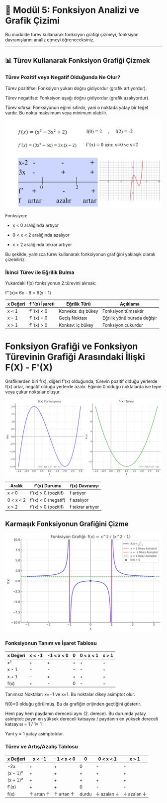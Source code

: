 # 🎯 Modül 5: Fonksiyon Analizi ve Grafik Çizimi

Bu modülde türev kullanarak fonksiyon grafiği çizmeyi, fonksiyon davranışlarını analiz etmeyi öğreneceksiniz.

---

## 📊 Türev Kullanarak Fonksiyon Grafiği Çizmek

### Türev Pozitif veya Negatif Olduğunda Ne Olur?

Türev pozitifse: Fonksiyon yukarı doğru gidiyordur (grafik artıyordur).

Türev negatifse: Fonksiyon aşağı doğru gidiyordur (grafik azalıyordur).

Türev sıfırsa: Fonksiyonun eğimi sıfırdır, yani o noktada yatay bir teğet vardır. Bu nokta maksimum veya minimum olabilir.

![Görsel](assets/images/turev-ile-grafik-ciz.png)

Fonksiyon:

- x < 0 aralığında artıyor

- 0 < x < 2 aralığında azalıyor

- x > 2 aralığında tekrar artıyor

Bu şekilde, yalnızca türev kullanarak fonksiyonun grafiğini yaklaşık olarak çizebiliriz.

### İkinci Türev ile Eğrilik Bulma

Yukardaki f(x) fonksiyonun 2.türevini alırsak:

f''(x)= 6x - 6 = 6(x - 1)

| x Değeri | f''(x) İşareti | Eğrilik Türü       | Açıklama                    |
| -------- | -------------- | ------------------ | --------------------------- |
| x < 1    | f''(x) < 0     | Konveks: dış bükey | Fonksiyon tümsektir         |
| x = 1    | f''(x) = 0     | Geçiş Noktası      | Eğrilik yönü burada değişir |
| x > 1    | f''(x) > 0     | Konkav: iç bükey   | Fonksiyon çukurdur          |

# Fonksiyon Grafiği ve Fonksiyon Türevinin Grafiği Arasındaki İlişki F(X) - F'(X)

Grafiklerden biri f(x), diğeri f’(x) olduğunda, türevin pozitif olduğu yerlerde f(x) artar, negatif olduğu yerlerde azalır. Eğimin 0 olduğu noktalarda ise tepe veya çukur noktalar oluşur.

![Görsel](assets/images/fonksiyon-turev-grafik.png)

| Aralık    | f’(x) Durumu        | f(x) Davranışı   |
| --------- | ------------------- | ---------------- |
| x < 0     | f’(x) > 0 (pozitif) | f artıyor        |
| 0 < x < 2 | f’(x) < 0 (negatif) | f azalıyor       |
| x > 2     | f’(x) > 0 (pozitif) | f tekrar artıyor |

## Karmaşık Fonksiyonun Grafiğini Çizme

![Görsel](assets/images/karmasik-fonksiyon.png)

### Fonksiyonun Tanım ve İşaret Tablosu

| x Değeri | x < -1 | -1 < x < 0 | 0   | 0 < x < 1 | x > 1 |
| -------- | ------ | ---------- | --- | --------- | ----- |
| x²       | +      | +          | +   | +         | +     |
| x - 1    | -      | -          | -   | -         | +     |
| x + 1    | -      | +          | +   | +         | +     |
| f(x)     | +      | -          | 0   | -         | +     |

Tanımsız Noktalar: x=−1 ve x=1. Bu noktalar dikey asimptot olur.

f(0)=0 olduğu görülmüş. Bu da grafiğin orijinden geçtiğini gösterir.

Hem pay hem paydanın derecesi aynı (2. derece).
Bu durumda yatay asimptot:
payın en yüksek dereceli katsayısı / paydanın en yüksek dereceli katsayısı = 1 / 1= 1

Yani y = 1 yatay asimptotdur.

### Türev ve Artış/Azalış Tablosu

| x Değeri | x < -1    | -1 < x < 0 | 0     | 0 < x < 1  | x > 1      |
| -------- | --------- | ---------- | ----- | ---------- | ---------- |
| -2x      | +         | +          | 0     | -          | -          |
| (x - 1)² | +         | +          | +     | +          | +          |
| (x + 1)² | +         | +          | +     | +          | +          |
| f'(x)    | +         | +          | 0     | -          | -          |
| f(x)     | ↑ artan ↑ | ↑ artan ↑  | durdu | ↓ azalan ↓ | ↓ azalan ↓ |
